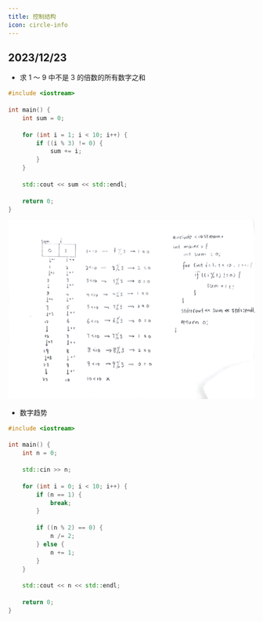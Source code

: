 ```yaml
---
title: 控制结构
icon: circle-info
---
```


## 2023/12/23
- 求 1 ～ 9 中不是 3 的倍数的所有数字之和
```C++
#include <iostream>

int main() {
    int sum = 0;

    for (int i = 1; i < 10; i++) {
        if ((i % 3) != 0) {
            sum += i;
        }
    }

    std::cout << sum << std::endl;

    return 0;
}
```
![Execution](/assets/cplusplus/for-sum-3.jpg)

- 数字趋势
```C++
#include <iostream>

int main() {
    int n = 0;

    std::cin >> n;

    for (int i = 0; i < 10; i++) {
        if (n == 1) {
            break;
        }

        if ((n % 2) == 0) {
            n /= 2;
        } else {
            n += 1;
        }
    }

    std::cout << n << std::endl;

    return 0;
}
```
